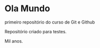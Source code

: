 # Ola Mundo
 primeiro repositório do curso de Git e Github

Repositório criado para testes.

Mil anos.
